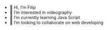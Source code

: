 - 👋 Hi, I’m Filip
- 👀 I’m interested in videography
- 🌱 I’m currently learning Java Script
- 💞️ I’m looking to collaborate on web developing 

<!---
fif93/fif93 is a ✨ special ✨ repository because its `README.md` (this file) appears on your GitHub profile.
You can click the Preview link to take a look at your changes.
--->
